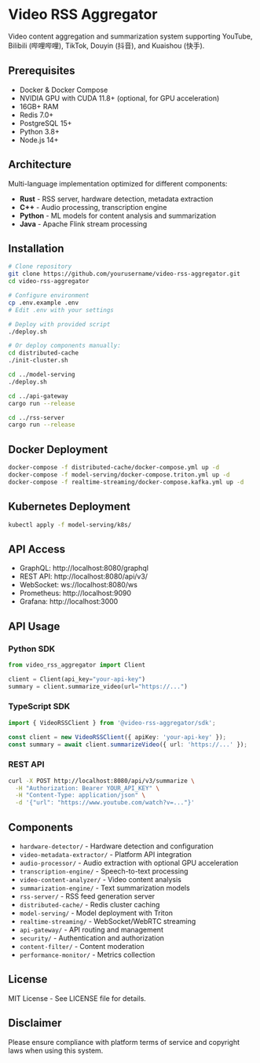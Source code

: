 # Video RSS Aggregator

Video content aggregation and summarization system supporting YouTube, Bilibili (哔哩哔哩), TikTok, Douyin (抖音), and Kuaishou (快手).

## Prerequisites

- Docker & Docker Compose
- NVIDIA GPU with CUDA 11.8+ (optional, for GPU acceleration)
- 16GB+ RAM
- Redis 7.0+
- PostgreSQL 15+
- Python 3.8+
- Node.js 14+

## Architecture

Multi-language implementation optimized for different components:

- **Rust** - RSS server, hardware detection, metadata extraction
- **C++** - Audio processing, transcription engine
- **Python** - ML models for content analysis and summarization
- **Java** - Apache Flink stream processing

## Installation

```bash
# Clone repository
git clone https://github.com/yourusername/video-rss-aggregator.git
cd video-rss-aggregator

# Configure environment
cp .env.example .env
# Edit .env with your settings

# Deploy with provided script
./deploy.sh

# Or deploy components manually:
cd distributed-cache
./init-cluster.sh

cd ../model-serving
./deploy.sh

cd ../api-gateway
cargo run --release

cd ../rss-server
cargo run --release
```

## Docker Deployment

```bash
docker-compose -f distributed-cache/docker-compose.yml up -d
docker-compose -f model-serving/docker-compose.triton.yml up -d
docker-compose -f realtime-streaming/docker-compose.kafka.yml up -d
```

## Kubernetes Deployment

```bash
kubectl apply -f model-serving/k8s/
```

## API Access

- GraphQL: http://localhost:8080/graphql
- REST API: http://localhost:8080/api/v3/
- WebSocket: ws://localhost:8080/ws
- Prometheus: http://localhost:9090
- Grafana: http://localhost:3000

## API Usage

### Python SDK
```python
from video_rss_aggregator import Client

client = Client(api_key="your-api-key")
summary = client.summarize_video(url="https://...")
```

### TypeScript SDK
```typescript
import { VideoRSSClient } from '@video-rss-aggregator/sdk';

const client = new VideoRSSClient({ apiKey: 'your-api-key' });
const summary = await client.summarizeVideo({ url: 'https://...' });
```

### REST API
```bash
curl -X POST http://localhost:8080/api/v3/summarize \
  -H "Authorization: Bearer YOUR_API_KEY" \
  -H "Content-Type: application/json" \
  -d '{"url": "https://www.youtube.com/watch?v=..."}'
```

## Components

- `hardware-detector/` - Hardware detection and configuration
- `video-metadata-extractor/` - Platform API integration
- `audio-processor/` - Audio extraction with optional GPU acceleration
- `transcription-engine/` - Speech-to-text processing
- `video-content-analyzer/` - Video content analysis
- `summarization-engine/` - Text summarization models
- `rss-server/` - RSS feed generation server
- `distributed-cache/` - Redis cluster caching
- `model-serving/` - Model deployment with Triton
- `realtime-streaming/` - WebSocket/WebRTC streaming
- `api-gateway/` - API routing and management
- `security/` - Authentication and authorization
- `content-filter/` - Content moderation
- `performance-monitor/` - Metrics collection

## License

MIT License - See LICENSE file for details.

## Disclaimer

Please ensure compliance with platform terms of service and copyright laws when using this system.